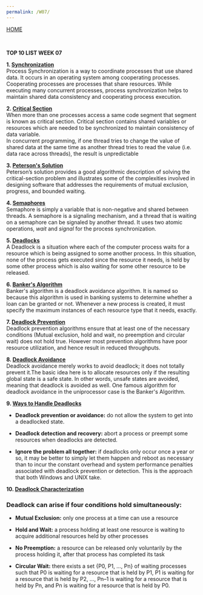 ```yaml
---
permalink: /W07/
---
```

[HOME](../)

<br>

**TOP 10 LIST WEEK 07**

**1. [Synchronization](https://study.com/academy/lesson/process-synchronization-in-operating-systems-definition-mechanisms.html)**
<br>
Process Synchronization is a way to coordinate processes that use shared data. It occurs in an operating system among cooperating processes. Cooperating processes are processes that share resources. While executing many concurrent processes, process synchronization helps to maintain shared data consistency and cooperating process execution. 

**2. [Critical Section](https://www.geeksforgeeks.org/g-fact-70/)**
<br>
When more than one processes access a same code segment that segment is known as critical section. Critical section contains shared variables or resources which are needed to be synchronized to maintain consistency of data variable.
<br>
In concurrent programming, if one thread tries to change the value of shared data at the same time as another thread tries to read the value (i.e. data race across threads), the result is unpredictable

**3. [Peterson's Solution](https://www.tutorialspoint.com/peterson-s-problem)**
<br>
Peterson’s solution provides a good algorithmic description of solving the critical-section problem and illustrates some of the complexities involved in designing software that addresses the requirements of mutual exclusion, progress, and bounded waiting.

**4. [Semaphores](https://www.guru99.com/semaphore-in-operating-system.html)**
<br>
Semaphore is simply a variable that is non-negative and shared between threads. A semaphore is a signaling mechanism, and a thread that is waiting on a semaphore can be signaled by another thread. It uses two atomic operations, *wait* and *signal* for the process synchronization.

**5. [Deadlocks](https://www.javatpoint.com/os-deadlocks-introduction)**
<br>
A Deadlock is a situation where each of the computer process waits for a resource which is being assigned to some another process. In this situation, none of the process gets executed since the resource it needs, is held by some other process which is also waiting for some other resource to be released.

**6. [Banker's Algorithm](https://www.studytonight.com/operating-system/bankers-algorithm)**
<br>
Banker's algorithm is a deadlock avoidance algorithm. It is named so because this algorithm is used in banking systems to determine whether a loan can be granted or not. Whenever a new process is created, it must specify the maximum instances of each resource type that it needs, exactly.

**7. [Deadlock Prevention](https://javajee.com/deadlock-prevention-avoidance-detection-and-recovery-in-operating-systems)**
<br>
Deadlock prevention algorithms ensure that at least one of the necessary conditions (Mutual exclusion, hold and wait, no preemption and circular wait) does not hold true. However most prevention algorithms have poor resource utilization, and hence result in reduced throughputs.

**8. [Deadlock Avoidance](https://www.cs.colostate.edu/~cs551/CourseNotes/Deadlock/DDAvoidance.html)**
<br>
Deadlock avoidance merely works to avoid deadlock; it does not totally prevent it.The basic idea here is to allocate resources only if the resulting global state is a safe state. In other words, unsafe states are avoided, meaning that deadlock is avoided as well. One famous algorithm for deadlock avoidance in the uniprocessor case is the Banker's Algorithm.

**9. [Ways to Handle Deadlocks](https://www.cs.uic.edu/~jbell/CourseNotes/OperatingSystems/7_Deadlocks.html)**
<br>

* **Deadlock prevention or avoidance:** do not allow the system to get into a deadlocked state.

* **Deadlock detection and recovery:** abort a process or preempt some resources when deadlocks are detected.

* **Ignore the problem all together:** if deadlocks only occur once a year or so, it may be better to simply let them happen and reboot as necessary than to incur the constant overhead and system performance penalties associated with deadlock prevention or detection. This is the approach that both Windows and UNIX take.

**10. [Deadlock Characterization](https://scanftree.com/operating-system/Deadlock-Characterization)**
<br>

### Deadlock can arise if four conditions hold simultaneously:

* **Mutual Exclusion:** only one process at a time can use a resource

* **Hold and Wait:** a process holding at least one resource is waiting to acquire additional resources held by other processes

* **No Preemption:** a resource can be released only voluntarily by the process holding it, after that process has completed its task

* **Circular Wait:** there exists a set {P0, P1, …, Pn} of waiting processes such that P0 is waiting for a resource that is held by P1, P1 is waiting for a resource that is held by P2, …, Pn–1 is waiting for a resource that is held by Pn, and Pn is waiting for a resource that is held by P0.